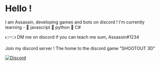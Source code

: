 # Hello ! 

I am Assassin, developing games and bots on discord !
       I'm currently learning -
                                           🥩 javascript 
                                            🥓 python
                                            🍗 C#

👉👈 DM me on discord if you can teach me sum, Assassin#1234

Join my discord server ! The home to the discord game "SHOOTOUT 3D"
  
[![Discord](https://img.shields.io/discord/746068134577832007?label=Discord%20server&style=for-the-badge)](https://discord.gg/kEjT5nK)
